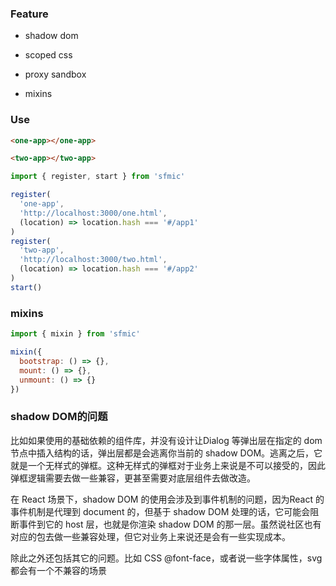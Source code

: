 ### Feature

- shadow dom

- scoped css

- proxy sandbox

- mixins

### Use

```html
<one-app></one-app>

<two-app></two-app>
```

```js
import { register, start } from 'sfmic'

register(
  'one-app',
  'http://localhost:3000/one.html',
  (location) => location.hash === '#/app1'
)
register(
  'two-app',
  'http://localhost:3000/two.html',
  (location) => location.hash === '#/app2'
)
start()
```

### mixins

```js
import { mixin } from 'sfmic'

mixin({
  bootstrap: () => {},
  mount: () => {},
  unmount: () => {}
})
```

### shadow DOM的问题

比如如果使用的基础依赖的组件库，并没有设计让Dialog 等弹出层在指定的 dom 节点中插入结构的话，弹出层都是会逃离你当前的 shadow DOM。逃离之后，它就是一个无样式的弹框。这种无样式的弹框对于业务上来说是不可以接受的，因此弹框逻辑需要去做一些兼容，更甚至需要对底层组件去做改造。

在 React 场景下，shadow DOM 的使用会涉及到事件机制的问题，因为React 的事件机制是代理到 document 的，但基于 shadow DOM 处理的话，它可能会阻断事件到它的 host 层，也就是你渲染 shadow DOM 的那一层。虽然说社区也有对应的包去做一些兼容处理，但它对业务上来说还是会有一些实现成本。

除此之外还包括其它的问题。比如 CSS @font-face，或者说一些字体属性，svg 都会有一个不兼容的场景

